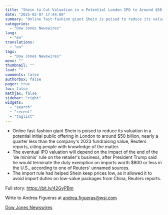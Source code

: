 ```yaml
---
title: "Shein to Cut Valuation in a Potential London IPO to Around $50 Billion, Reuters Says, Citing Sources"
date: "2025-02-07 17:44:00"
summary: "Online fast-fashion giant Shein is poised to reduce its valuation in a potential initial public offering in London to around $50 billion, nearly a quarter less than the company's 2023 fundraising value, Reuters reports, citing people with knowledge of the matter.The eventual IPO valuation will depend on the impact of..."
categories:
  - "Dow Jones Newswires"
lang:
  - "en"
translations:
  - "en"
tags:
  - "Dow Jones Newswires"
menu: ""
thumbnail: ""
lead: ""
comments: false
authorbox: false
pager: true
toc: false
mathjax: false
sidebar: "right"
widgets:
  - "search"
  - "recent"
  - "taglist"
---
```


* Online fast-fashion giant Shein is poised to reduce its valuation in a potential initial public offering in London to around $50 billion, nearly a quarter less than the company's 2023 fundraising value, Reuters reports, citing people with knowledge of the matter.
* The eventual IPO valuation will depend on the impact of the end of the 'de minimis' rule on the retailer's business, after President Trump said he would terminate the duty exemption on imports worth $800 or less in the U.S., according to one of Reuters' unnamed sources.
* The import rule had helped Shein keep prices low, as it allowed it to avoid import duties on low-value packages from China, Reuters reports.

Full story: https://bit.ly/42GyPBm

Write to Andrea Figueras at andrea.figueras@wsj.com

[Dow Jones Newswires](https://www.tradingview.com/news/DJN_DN20250207003801:0-shein-to-cut-valuation-in-a-potential-london-ipo-to-around-50-billion-reuters-says-citing-sources/)
